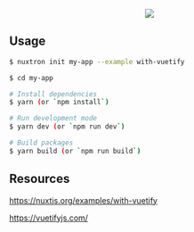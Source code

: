 <p align="center"><img src="https://i.imgur.com/wD2bDbX.png"></p>

## Usage

```bash
$ nuxtron init my-app --example with-vuetify

$ cd my-app

# Install dependencies
$ yarn (or `npm install`)

# Run development mode
$ yarn dev (or `npm run dev`)

# Build packages
$ yarn build (or `npm run build`)
```

## Resources

https://nuxtjs.org/examples/with-vuetify

https://vuetifyjs.com/
